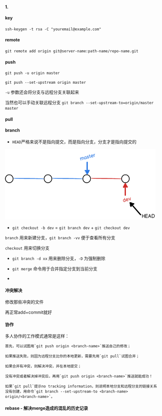#### 1.

#### key

`ssh-keygen -t rsa -C "youremail@example.com"`

#### remote

`git remote add origin git@server-name:path-name/repo-name.git`

#### push

`git push -u origin master`

`git push --set-upstream origin master`

`-u` 参数还会将分支与远程分支关联起来

当然也可以手动关联远程分支 `git branch --set-upstream-to=origin/master master`

#### pull

#### branch

* `HEAD`严格来说不是指向提交，而是指向分支，分支才是指向提交的

![](/assets/2019424151.png)

* `git checkout -b dev` = `git branch dev` + `git checkout dev` 

`branch` 用来新建分支，`git branch -vv` 便于查看所有分支

`checkout` 用来切换分支

* `git branch -d xx` 用来删除分支，`-D` 为强制删除

* `git merge` 命令用于合并指定分支到当前分支
* 
#### 冲突解决

修改那些冲突的文件

再正常add+commit就好

#### 协作

多人协作的工作模式通常是这样：

    首先，可以试图用`git push origin <branch-name>`推送自己的修改；

    如果推送失败，则因为远程分支比你的本地更新，需要先用`git pull`试图合并；

    如果合并有冲突，则解决冲突，并在本地提交；

    没有冲突或者解决掉冲突后，再用`git push origin <branch-name>`推送就能成功！

    如果`git pull`提示no tracking information，则说明本地分支和远程分支的链接关系没有创建，用命令`git branch --set-upstream-to <branch-name> origin/<branch-name>`。

#### rebase - 解决merge造成的混乱的历史记录







